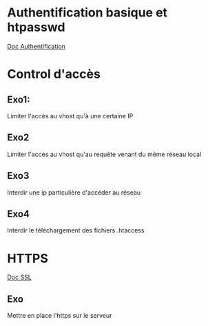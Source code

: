 Authentification basique et htpasswd
====================================
[Doc Authentification](http://httpd.apache.org/docs/2.2/howto/auth.html)



Control d'accès
===========

Exo1:
-----
Limiter l'accès au vhost qu'à une certaine IP

Exo2
----
Limiter l'accès au vhost qu'au requête venant du même réseau local

Exo3
----
Interdir une ip particulière d'accéder au réseau

Exo4
----
Interdir le téléchargement des fichiers .htaccess

HTTPS
=====
[Doc SSL](https://httpd.apache.org/docs/2.4/fr/ssl/ssl_howto.html)

Exo
---

Mettre en place l'https sur le serveur
